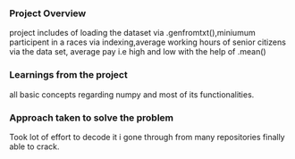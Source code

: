 ### Project Overview

 project includes of loading the dataset via .genfromtxt(),miniumum participent in a races via indexing,average working hours of senior citizens via the data set, average pay i.e high and low with the help of .mean()


### Learnings from the project

 all basic concepts regarding numpy and most of its functionalities.


### Approach taken to solve the problem
Took lot of effort to decode it i gone through from many repositories finally able to crack. 

